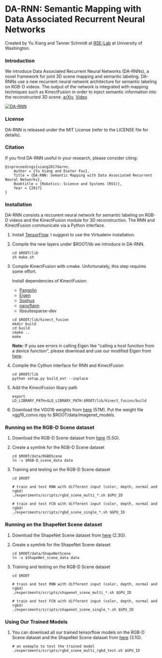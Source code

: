 # DA-RNN: Semantic Mapping with Data Associated Recurrent Neural Networks

Created by Yu Xiang and Tanner Schmidt at [RSE-Lab](http://rse-lab.cs.washington.edu/) at University of Washington.

### Introduction

We introduce Data Associated Recurrent Neural Networks (DA-RNNs), a novel framework for joint 3D scene mapping and semantic labeling. DA-RNNs use a new recurrent neural network architecture for semantic labeling on RGB-D videos. The output of the network is integrated with mapping techniques such as KinectFusion in order to inject semantic information into the reconstructed 3D scene. [arXiv](https://arxiv.org/abs/1703.03098), [Video](https://youtu.be/5vnw7ZrZlB8)

[![DA-RNN](http://yuxng.github.io/DA-RNN.png)](https://youtu.be/5vnw7ZrZlB8)

### License

DA-RNN is released under the MIT License (refer to the LICENSE file for details).

### Citation

If you find DA-RNN useful in your research, please consider citing:

    @inproceedings{xiang2017darnn,
        Author = {Yu Xiang and Dieter Fox},
        Title = {DA-RNN: Semantic Mapping with Data Associated Recurrent Neural Networks},
        Booktitle = {Robotics: Science and Systems (RSS)},
        Year = {2017}
    }

### Installation

DA-RNN consists a reccurent neural network for semantic labeling on RGB-D videos and the KinectFusion module for 3D reconstruction. The RNN and KinectFusion communicate via a Python interface.

1. Install [TensorFlow](https://www.tensorflow.org/get_started/os_setup). I suggest to use the Virtualenv installation.

2. Compile the new layers under $ROOT/lib we introduce in DA-RNN.
    ```Shell
    cd $ROOT/lib
    sh make.sh
    ```

3. Compile KinectFusion with cmake. Unfortunately, this step requires some effort.

   Install dependencies of KinectFusion:
   - [Pangolin](https://github.com/stevenlovegrove/Pangolin)
   - [Eigen](https://eigen.tuxfamily.org)
   - [Sophus](https://github.com/strasdat/Sophus/tree/v0.9.5)
   - [nanoflann](https://github.com/jlblancoc/nanoflann)
   - libsuitesparse-dev

    ```Shell
    cd $ROOT/lib/kinect_fusion
    mkdir build
    cd build
    cmake ..
    make
    ```

    **Note:** If you see errors in calling Eigen like "calling a host function from a device function", please download and use our modified Eigen from [here](https://drive.google.com/open?id=0B4WdmTHU8V7VTDFIdU5IWGxkMGM).

4. Compile the Cython interface for RNN and KinectFusion
    ```Shell
    cd $ROOT/lib
    python setup.py build_ext --inplace
    ```

5. Add the KinectFusion libary path
    ```Shell
    export LD_LIBRARY_PATH=$LD_LIBRARY_PATH:$ROOT/lib/kinect_fusion/build
    ```

6. Download the VGG16 weights from [here](https://drive.google.com/open?id=0B4WdmTHU8V7VMTducllWZzA0REU) (57M). Put the weight file vgg16_convs.npy to $ROOT/data/imagenet_models.

### Running on the RGB-D Scene dataset
1. Download the RGB-D Scene dataset from [here](https://drive.google.com/open?id=0B4WdmTHU8V7VaHIxckxwbVpabFU) (5.5G).

2. Create a symlink for the RGB-D Scene dataset
    ```Shell
    cd $ROOT/data/RGBDScene
    ln -s $RGB-D_scene_data data
    ```

3. Training and testing on the RGB-D Scene dataset
    ```Shell
    cd $ROOT

    # train and test RNN with different input (color, depth, normal and rgbd)
    ./experiments/scripts/rgbd_scene_multi_*.sh $GPU_ID

    # train and test FCN with different input (color, depth, normal and rgbd)
    ./experiments/scripts/rgbd_scene_single_*.sh $GPU_ID

    ```

### Running on the ShapeNet Scene dataset
1. Download the ShapeNet Scene dataset from [here](https://drive.google.com/open?id=0B4WdmTHU8V7VTzRfZTFPd0JKYTg) (2.3G).

2. Create a symlink for the ShapeNet Scene dataset
    ```Shell
    cd $ROOT/data/ShapeNetScene
    ln -s $ShapeNet_scene_data data
    ```

3. Training and testing on the RGB-D Scene dataset
    ```Shell
    cd $ROOT

    # train and test RNN with different input (color, depth, normal and rgbd)
    ./experiments/scripts/shapenet_scene_multi_*.sh $GPU_ID

    # train and test FCN with different input (color, depth, normal and rgbd)
    ./experiments/scripts/shapenet_scene_single_*.sh $GPU_ID

    ```

### Using Our Trained Models
1. You can download all our trained tensorflow models on the RGB-D Scene dataset and the ShapeNet Scene dataset from [here](https://drive.google.com/file/d/0B4WdmTHU8V7VQWFnRmFIVTA1LXc/view?usp=sharing) (3.1G).

    ```Shell
    # an exmaple to test the trained model
    ./experiments/scripts/rgbd_scene_multi_rgbd_test.sh $GPU_ID

    ```
